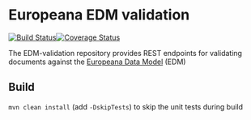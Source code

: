 # Europeana EDM validation

[![Build Status](https://travis-ci.org/europeana/EDM-validation.svg?branch=master)](https://travis-ci.org/europeana/EDM-validation)[![Coverage Status](https://coveralls.io/repos/github/europeana/EDM-validation/badge.svg?branch=master)](https://coveralls.io/github/europeana/EDM-validation?branch=master)

The EDM-validation repository provides REST endpoints for validating documents against the [Europeana Data Model](http://pro.europeana.eu/share-your-data/data-guidelines/edm-documentation) (EDM)

## Build
``mvn clean install`` (add ``-DskipTests``) to skip the unit tests during build